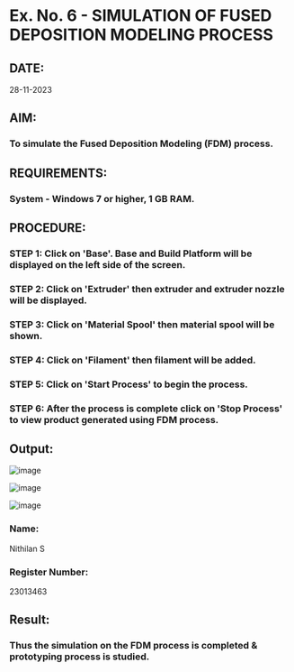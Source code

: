 # Ex. No. 6 - SIMULATION OF FUSED DEPOSITION MODELING PROCESS

## DATE: 
28-11-2023

## AIM:
### To simulate the Fused Deposition Modeling (FDM) process.

## REQUIREMENTS:
### System - Windows 7 or higher, 1 GB RAM.

## PROCEDURE:
### STEP 1: Click on 'Base'. Base and Build Platform will be displayed on the left side of the screen.
### STEP 2: Click on 'Extruder' then extruder and extruder nozzle will be displayed.
### STEP 3: Click on 'Material Spool' then material spool will be shown.
### STEP 4: Click on 'Filament' then filament will be added.
### STEP 5: Click on 'Start Process' to begin the process.
### STEP 6: After the process is complete click on 'Stop Process' to view product generated using FDM process.

## Output:
![image](https://github.com/nithilans060306/Ex.-No---6.-SIMULATION-OF-FUSED-DEPOSITION-MODELING-PROCESS/assets/147473026/4ff9fcb7-cf86-4a2e-accc-d633d3bf6a72)

![image](https://github.com/nithilans060306/Ex.-No---6.-SIMULATION-OF-FUSED-DEPOSITION-MODELING-PROCESS/assets/147473026/34338370-6833-497c-a3e2-b18ea4495426)

![image](https://github.com/nithilans060306/Ex.-No---6.-SIMULATION-OF-FUSED-DEPOSITION-MODELING-PROCESS/assets/147473026/29b5e25a-227a-4e65-bfb0-3eec36cef2cb)

### Name:
Nithilan S

### Register Number:
23013463

## Result:
### Thus the simulation on the FDM process is completed & prototyping process is studied.
